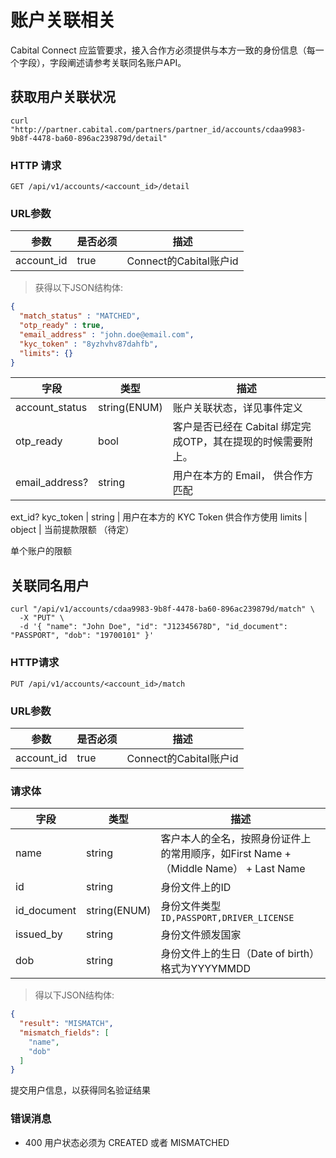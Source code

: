 # 账户关联相关

Cabital Connect 应监管要求，接入合作方必须提供与本方一致的身份信息（每一个字段），字段阐述请参考关联同名账户API。

## 获取用户关联状况


```shell
curl "http://partner.cabital.com/partners/partner_id/accounts/cdaa9983-9b8f-4478-ba60-896ac239879d/detail"
```

### HTTP 请求

`GET /api/v1/accounts/<account_id>/detail`

### URL参数

参数 | 是否必须 | 描述
--------- | ------- | -----------
account_id | true | Connect的Cabital账户id

> 获得以下JSON结构体:

```json
{
  "match_status" : "MATCHED",
  "otp_ready" : true,
  "email_address" : "john.doe@email.com",
  "kyc_token" : "8yzhvhv87dahfb",
  "limits": {}
}
```


字段 | 类型 | 描述
--------- | ------- | ---------------
account_status | string(ENUM) | 账户关联状态，详见事件定义
otp_ready | bool | 客户是否已经在 Cabital 绑定完成OTP，其在提现的时候需要附上。
email_address? | string | 用户在本方的 Email， 供合作方匹配
ext_id?
kyc_token | string | 用户在本方的 KYC Token 供合作方使用
limits | object | 当前提款限额 （待定）


<aside class="success">
单个账户的限额
</aside>

## 关联同名用户

```shell
curl "/api/v1/accounts/cdaa9983-9b8f-4478-ba60-896ac239879d/match" \
  -X "PUT" \
  -d '{ "name": "John Doe", "id": "J12345678D", "id_document": "PASSPORT", "dob": "19700101" }' 
```



### HTTP请求

`PUT /api/v1/accounts/<account_id>/match`

### URL参数

参数 | 是否必须 | 描述
--------- | ------- | -----------
account_id | true | Connect的Cabital账户id

### 请求体

字段 | 类型 | 描述
--------- | ------- | ---------------
name | string | 客户本人的全名，按照身份证件上的常用顺序，如First Name +（Middle Name） + Last Name
id | string | 身份文件上的ID
id_document | string(ENUM) | 身份文件类型 `ID,PASSPORT,DRIVER_LICENSE`
issued_by | string | 身份文件颁发国家
dob | string | 身份文件上的生日（Date of birth）格式为YYYYMMDD

<!-- issued_by | string | 身份文件颁发国家 -->

> 得以下JSON结构体:

```json
{
  "result": "MISMATCH",
  "mismatch_fields": [
    "name",
    "dob"
  ]
}
```

提交用户信息，以获得同名验证结果

### 错误消息

- 400 用户状态必须为 CREATED 或者 MISMATCHED